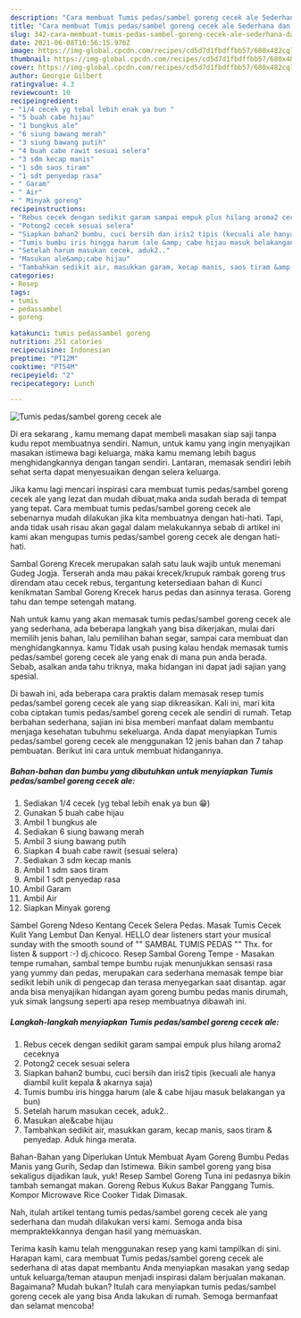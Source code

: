 ```yaml
---
description: "Cara membuat Tumis pedas/sambel goreng cecek ale Sederhana dan Mudah Dibuat"
title: "Cara membuat Tumis pedas/sambel goreng cecek ale Sederhana dan Mudah Dibuat"
slug: 342-cara-membuat-tumis-pedas-sambel-goreng-cecek-ale-sederhana-dan-mudah-dibuat
date: 2021-06-08T10:56:15.976Z
image: https://img-global.cpcdn.com/recipes/cd5d7d1fbdffbb57/680x482cq70/tumis-pedassambel-goreng-cecek-ale-foto-resep-utama.jpg
thumbnail: https://img-global.cpcdn.com/recipes/cd5d7d1fbdffbb57/680x482cq70/tumis-pedassambel-goreng-cecek-ale-foto-resep-utama.jpg
cover: https://img-global.cpcdn.com/recipes/cd5d7d1fbdffbb57/680x482cq70/tumis-pedassambel-goreng-cecek-ale-foto-resep-utama.jpg
author: Georgie Gilbert
ratingvalue: 4.3
reviewcount: 10
recipeingredient:
- "1/4 cecek yg tebal lebih enak ya bun "
- "5 buah cabe hijau"
- "1 bungkus ale"
- "6 siung bawang merah"
- "3 siung bawang putih"
- "4 buah cabe rawit sesuai selera"
- "3 sdm kecap manis"
- "1 sdm saos tiram"
- "1 sdt penyedap rasa"
- " Garam"
- " Air"
- " Minyak goreng"
recipeinstructions:
- "Rebus cecek dengan sedikit garam sampai empuk plus hilang aroma2 ceceknya"
- "Potong2 cecek sesuai selera"
- "Siapkan bahan2 bumbu, cuci bersih dan iris2 tipis (kecuali ale hanya diambil kulit kepala &amp; akarnya saja)"
- "Tumis bumbu iris hingga harum (ale &amp; cabe hijau masuk belakangan ya bun)"
- "Setelah harum masukan cecek, aduk2.."
- "Masukan ale&amp;cabe hijau"
- "Tambahkan sedikit air, masukkan garam, kecap manis, saos tiram &amp; penyedap. Aduk hinga merata."
categories:
- Resep
tags:
- tumis
- pedassambel
- goreng

katakunci: tumis pedassambel goreng 
nutrition: 251 calories
recipecuisine: Indonesian
preptime: "PT12M"
cooktime: "PT54M"
recipeyield: "2"
recipecategory: Lunch

---
```



![Tumis pedas/sambel goreng cecek ale](https://img-global.cpcdn.com/recipes/cd5d7d1fbdffbb57/680x482cq70/tumis-pedassambel-goreng-cecek-ale-foto-resep-utama.jpg)

Di era  sekarang , kamu memang dapat membeli masakan siap saji tanpa kudu repot membuatnya sendiri. Namun, untuk kamu yang ingin menyajikan masakan istimewa bagi keluarga, maka kamu memang lebih bagus menghidangkannya dengan tangan sendiri. Lantaran, memasak sendiri lebih sehat serta dapat menyesuaikan dengan selera keluarga.

Jika kamu lagi mencari inspirasi cara membuat tumis pedas/sambel goreng cecek ale yang lezat dan mudah dibuat,maka anda sudah berada di tempat yang tepat. Cara membuat tumis pedas/sambel goreng cecek ale  sebenarnya mudah dilakukan jika kita membuatnya dengan hati-hati. Tapi, anda tidak usah risau akan gagal dalam melakukannya 
sebab di artikel ini kami akan mengupas tumis pedas/sambel goreng cecek ale dengan hati-hati.  

Sambal Goreng Krecek merupakan salah satu lauk wajib untuk menemani Gudeg Jogja. Terserah anda mau pakai krecek/krupuk rambak goreng trus direndam atau cecek rebus, tergantung ketersediaan bahan di Kunci kenikmatan Sambal Goreng Krecek harus pedas dan asinnya terasa. Goreng tahu dan tempe setengah matang.

Nah untuk kamu yang akan memasak tumis pedas/sambel goreng cecek ale yang sederhana, ada beberapa langkah yang bisa dikerjakan, mulai dari memilih jenis bahan, lalu pemilihan bahan segar, sampai cara membuat dan menghidangkannya. kamu Tidak usah pusing kalau hendak memasak tumis pedas/sambel goreng cecek ale yang enak di mana pun anda berada. Sebab, asalkan anda  tahu triknya, maka hidangan ini dapat jadi sajian yang spesial.

Di bawah ini, ada beberapa cara praktis  dalam memasak resep tumis pedas/sambel goreng cecek ale yang siap dikreasikan. Kali ini, mari kita coba ciptakan tumis pedas/sambel goreng cecek ale sendiri di rumah. Tetap berbahan sederhana, sajian ini bisa memberi manfaat dalam membantu menjaga kesehatan tubuhmu sekeluarga. Anda dapat menyiapkan Tumis pedas/sambel goreng cecek ale menggunakan 12 jenis bahan dan 7 tahap pembuatan. Berikut ini cara untuk membuat hidangannya.

<!--inarticleads1-->

##### Bahan-bahan dan bumbu yang dibutuhkan untuk menyiapkan Tumis pedas/sambel goreng cecek ale:

1. Sediakan 1/4 cecek (yg tebal lebih enak ya bun 😁)
1. Gunakan 5 buah cabe hijau
1. Ambil 1 bungkus ale
1. Sediakan 6 siung bawang merah
1. Ambil 3 siung bawang putih
1. Siapkan 4 buah cabe rawit (sesuai selera)
1. Sediakan 3 sdm kecap manis
1. Ambil 1 sdm saos tiram
1. Ambil 1 sdt penyedap rasa
1. Ambil  Garam
1. Ambil  Air
1. Siapkan  Minyak goreng


Sambel Goreng Ndeso Kentang Cecek Selera Pedas. Masak Tumis Cecek Kulit Yang Lembut Dan Kenyal. HELLO dear listeners start your musical sunday with the smooth sound of &#34;&#34; SAMBAL TUMIS PEDAS &#34;&#34; Thx. for listen &amp; support :-) dj.chicoco. Resep Sambal Goreng Tempe - Masakan tempe rumahan, sambal tempe bumbu rujak menunjukkan sensasi rasa yang yummy dan pedas, merupakan cara sederhana memasak tempe biar sedikit lebih unik di pengecap dan terasa menyegarkan saat disantap. agar anda bisa menyajikan hidangan ayam goreng bumbu pedas manis dirumah, yuk simak langsung seperti apa resep membuatnya dibawah ini. 

<!--inarticleads2-->

##### Langkah-langkah menyiapkan Tumis pedas/sambel goreng cecek ale:

1. Rebus cecek dengan sedikit garam sampai empuk plus hilang aroma2 ceceknya
1. Potong2 cecek sesuai selera
1. Siapkan bahan2 bumbu, cuci bersih dan iris2 tipis (kecuali ale hanya diambil kulit kepala &amp; akarnya saja)
1. Tumis bumbu iris hingga harum (ale &amp; cabe hijau masuk belakangan ya bun)
1. Setelah harum masukan cecek, aduk2..
1. Masukan ale&amp;cabe hijau
1. Tambahkan sedikit air, masukkan garam, kecap manis, saos tiram &amp; penyedap. Aduk hinga merata.


Bahan-Bahan yang Diperlukan Untuk Membuat Ayam Goreng Bumbu Pedas Manis yang Gurih, Sedap dan Istimewa. Bikin sambel goreng yang bisa sekaligus dijadikan lauk, yuk! Resep Sambel Goreng Tuna ini pedasnya bikin tambah semangat makan. Goreng Rebus Kukus Bakar Panggang Tumis. Kompor Microwave Rice Cooker Tidak Dimasak. 

Nah, itulah artikel tentang  tumis pedas/sambel goreng cecek ale  yang sederhana dan mudah dilakukan versi kami. Semoga anda bisa mempraktekkannya dengan hasil yang memuaskan. 

Terima kasih kamu telah menggunakan resep yang kami tampilkan di sini. Harapan kami, cara membuat  Tumis pedas/sambel goreng cecek ale sederhana di atas dapat membantu Anda menyiapkan masakan yang sedap untuk keluarga/teman ataupun menjadi inspirasi dalam berjualan makanan. Bagaimana? Mudah bukan? Itulah cara menyiapkan tumis pedas/sambel goreng cecek ale yang bisa Anda lakukan di rumah. Semoga bermanfaat dan selamat mencoba!

